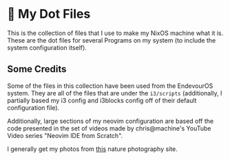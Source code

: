 # :star2: My Dot Files
This is the collection of files that I use to make my NixOS machine what it is.
These are the dot files for several Programs on my system (to include the system
configuration itself).


## Some Credits
Some of the files in this collection have been used from the EndevourOS system.
They are all of the files that are under the `i3/scripts` (additionally, I
partially based my i3 config and i3blocks config off of their default
configuration file).

Additionally, large sections of my neovim configuration are based off the code
presented in the set of videos made by chris@machine's YouTube Video series
"Neovim IDE from Scratch".

I generally get my photos from [this](https://unsplash.com/s/photos/natural)
nature photography site.
